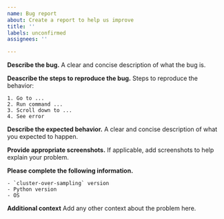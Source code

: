 ```yaml
---
name: Bug report
about: Create a report to help us improve
title: ''
labels: unconfirmed
assignees: ''

---
```


**Describe the bug.**
A clear and concise description of what the bug is.

**Deascribe the steps to reproduce the bug.**
Steps to reproduce the behavior:

    1. Go to ...
    2. Run command ...
    3. Scroll down to ...
    4. See error

**Describe the expected behavior.**
A clear and concise description of what you expected to happen.

**Provide appropriate screenshots.**
If applicable, add screenshots to help explain your problem.

**Please complete the following information.**

    - `cluster-over-sampling` version
    - Python version
    - OS

**Additional context**
Add any other context about the problem here.
